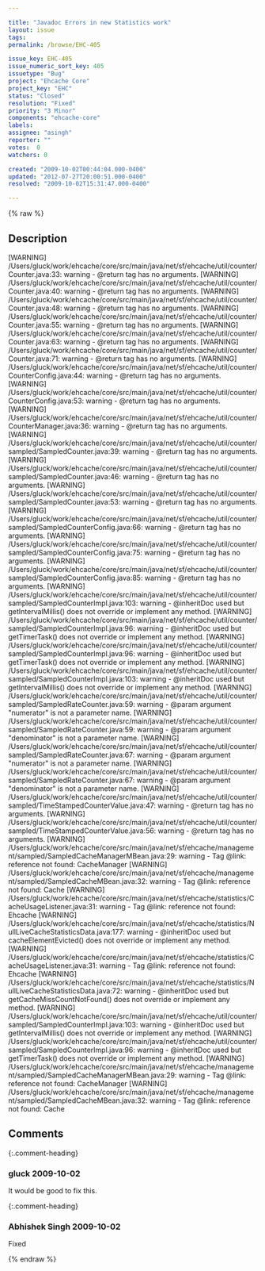 ```yaml
---

title: "Javadoc Errors in new Statistics work"
layout: issue
tags: 
permalink: /browse/EHC-405

issue_key: EHC-405
issue_numeric_sort_key: 405
issuetype: "Bug"
project: "Ehcache Core"
project_key: "EHC"
status: "Closed"
resolution: "Fixed"
priority: "3 Minor"
components: "ehcache-core"
labels: 
assignee: "asingh"
reporter: ""
votes:  0
watchers: 0

created: "2009-10-02T00:44:04.000-0400"
updated: "2012-07-27T20:00:51.000-0400"
resolved: "2009-10-02T15:31:47.000-0400"

---
```




{% raw %}



## Description

<div markdown="1" class="description">

[WARNING] /Users/gluck/work/ehcache/core/src/main/java/net/sf/ehcache/util/counter/Counter.java:33: warning - @return tag has no arguments.
[WARNING] /Users/gluck/work/ehcache/core/src/main/java/net/sf/ehcache/util/counter/Counter.java:40: warning - @return tag has no arguments.
[WARNING] /Users/gluck/work/ehcache/core/src/main/java/net/sf/ehcache/util/counter/Counter.java:48: warning - @return tag has no arguments.
[WARNING] /Users/gluck/work/ehcache/core/src/main/java/net/sf/ehcache/util/counter/Counter.java:55: warning - @return tag has no arguments.
[WARNING] /Users/gluck/work/ehcache/core/src/main/java/net/sf/ehcache/util/counter/Counter.java:63: warning - @return tag has no arguments.
[WARNING] /Users/gluck/work/ehcache/core/src/main/java/net/sf/ehcache/util/counter/Counter.java:71: warning - @return tag has no arguments.
[WARNING] /Users/gluck/work/ehcache/core/src/main/java/net/sf/ehcache/util/counter/CounterConfig.java:44: warning - @return tag has no arguments.
[WARNING] /Users/gluck/work/ehcache/core/src/main/java/net/sf/ehcache/util/counter/CounterConfig.java:53: warning - @return tag has no arguments.
[WARNING] /Users/gluck/work/ehcache/core/src/main/java/net/sf/ehcache/util/counter/CounterManager.java:36: warning - @return tag has no arguments.
[WARNING] /Users/gluck/work/ehcache/core/src/main/java/net/sf/ehcache/util/counter/sampled/SampledCounter.java:39: warning - @return tag has no arguments.
[WARNING] /Users/gluck/work/ehcache/core/src/main/java/net/sf/ehcache/util/counter/sampled/SampledCounter.java:46: warning - @return tag has no arguments.
[WARNING] /Users/gluck/work/ehcache/core/src/main/java/net/sf/ehcache/util/counter/sampled/SampledCounter.java:53: warning - @return tag has no arguments.
[WARNING] /Users/gluck/work/ehcache/core/src/main/java/net/sf/ehcache/util/counter/sampled/SampledCounterConfig.java:66: warning - @return tag has no arguments.
[WARNING] /Users/gluck/work/ehcache/core/src/main/java/net/sf/ehcache/util/counter/sampled/SampledCounterConfig.java:75: warning - @return tag has no arguments.
[WARNING] /Users/gluck/work/ehcache/core/src/main/java/net/sf/ehcache/util/counter/sampled/SampledCounterConfig.java:85: warning - @return tag has no arguments.
[WARNING] /Users/gluck/work/ehcache/core/src/main/java/net/sf/ehcache/util/counter/sampled/SampledCounterImpl.java:103: warning - @inheritDoc used but getIntervalMillis() does not override or implement any method.
[WARNING] /Users/gluck/work/ehcache/core/src/main/java/net/sf/ehcache/util/counter/sampled/SampledCounterImpl.java:96: warning - @inheritDoc used but getTimerTask() does not override or implement any method.
[WARNING] /Users/gluck/work/ehcache/core/src/main/java/net/sf/ehcache/util/counter/sampled/SampledCounterImpl.java:96: warning - @inheritDoc used but getTimerTask() does not override or implement any method.
[WARNING] /Users/gluck/work/ehcache/core/src/main/java/net/sf/ehcache/util/counter/sampled/SampledCounterImpl.java:103: warning - @inheritDoc used but getIntervalMillis() does not override or implement any method.
[WARNING] /Users/gluck/work/ehcache/core/src/main/java/net/sf/ehcache/util/counter/sampled/SampledRateCounter.java:59: warning - @param argument "numerator" is not a parameter name.
[WARNING] /Users/gluck/work/ehcache/core/src/main/java/net/sf/ehcache/util/counter/sampled/SampledRateCounter.java:59: warning - @param argument "denominator" is not a parameter name.
[WARNING] /Users/gluck/work/ehcache/core/src/main/java/net/sf/ehcache/util/counter/sampled/SampledRateCounter.java:67: warning - @param argument "numerator" is not a parameter name.
[WARNING] /Users/gluck/work/ehcache/core/src/main/java/net/sf/ehcache/util/counter/sampled/SampledRateCounter.java:67: warning - @param argument "denominator" is not a parameter name.
[WARNING] /Users/gluck/work/ehcache/core/src/main/java/net/sf/ehcache/util/counter/sampled/TimeStampedCounterValue.java:47: warning - @return tag has no arguments.
[WARNING] /Users/gluck/work/ehcache/core/src/main/java/net/sf/ehcache/util/counter/sampled/TimeStampedCounterValue.java:56: warning - @return tag has no arguments.
[WARNING] /Users/gluck/work/ehcache/core/src/main/java/net/sf/ehcache/management/sampled/SampledCacheManagerMBean.java:29: warning - Tag @link: reference not found: CacheManager
[WARNING] /Users/gluck/work/ehcache/core/src/main/java/net/sf/ehcache/management/sampled/SampledCacheMBean.java:32: warning - Tag @link: reference not found: Cache
[WARNING] /Users/gluck/work/ehcache/core/src/main/java/net/sf/ehcache/statistics/CacheUsageListener.java:31: warning - Tag @link: reference not found: Ehcache
[WARNING] /Users/gluck/work/ehcache/core/src/main/java/net/sf/ehcache/statistics/NullLiveCacheStatisticsData.java:177: warning - @inheritDoc used but cacheElementEvicted() does not override or implement any method.
[WARNING] /Users/gluck/work/ehcache/core/src/main/java/net/sf/ehcache/statistics/CacheUsageListener.java:31: warning - Tag @link: reference not found: Ehcache
[WARNING] /Users/gluck/work/ehcache/core/src/main/java/net/sf/ehcache/statistics/NullLiveCacheStatisticsData.java:72: warning - @inheritDoc used but getCacheMissCountNotFound() does not override or implement any method.
[WARNING] /Users/gluck/work/ehcache/core/src/main/java/net/sf/ehcache/util/counter/sampled/SampledCounterImpl.java:103: warning - @inheritDoc used but getIntervalMillis() does not override or implement any method.
[WARNING] /Users/gluck/work/ehcache/core/src/main/java/net/sf/ehcache/util/counter/sampled/SampledCounterImpl.java:96: warning - @inheritDoc used but getTimerTask() does not override or implement any method.
[WARNING] /Users/gluck/work/ehcache/core/src/main/java/net/sf/ehcache/management/sampled/SampledCacheManagerMBean.java:29: warning - Tag @link: reference not found: CacheManager
[WARNING] /Users/gluck/work/ehcache/core/src/main/java/net/sf/ehcache/management/sampled/SampledCacheMBean.java:32: warning - Tag @link: reference not found: Cache


</div>

## Comments


{:.comment-heading}
### **gluck** <span class="date">2009-10-02</span>

<div markdown="1" class="comment">

It would be good to fix this.

</div>


{:.comment-heading}
### **Abhishek Singh** <span class="date">2009-10-02</span>

<div markdown="1" class="comment">

Fixed

</div>



{% endraw %}
